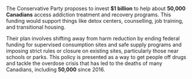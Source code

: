 The Conservative Party proposes to invest **$1 billion** to help about **50,000 Canadians** access addiction treatment and recovery programs. This funding would support things like detox centers, counselling, job training, and transitional housing.

Their plan involves shifting away from harm reduction by ending federal funding for supervised consumption sites and safe supply programs and imposing strict rules or closure on existing sites, particularly those near schools or parks. This policy is presented as a way to get people off drugs and tackle the overdose crisis that has led to the deaths of many Canadians, including **50,000** since 2016.
